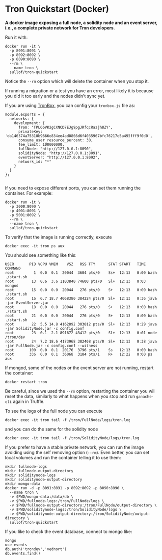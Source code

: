 # Tron Quickstart (Docker)

__A docker image exposing a full node, a solidity node and an event server, i.e., a complete private network for Tron developers.__


Run it with:
```
docker run -it \
  -p 8091:8091 \
  -p 8092:8092 \
  -p 8090:8090 \
  --rm \
  --name tron \
  sullof/tron-quickstart
```

Notice the `--rm` option which will delete the container when you stop it.

If running a migration or a test you have an error, most likely it is because you did it too early and the nodes didn't sync yet.

If you are using [TronBox](https://www.npmjs.com/package/tronbox), you can config your `tronbox.js` file as:
```
module.exports = {
  networks: {
    development: {
      from: 'TPL66VK2gCXNCD7EJg9pgJRfqcRazjhUZY',
      privateKey: 'da146374a75310b9666e834ee4ad0866d6f4035967bfc76217c5a495fff9f0d0',
      consume_user_resource_percent: 30,
      fee_limit: 100000000,
      fullNode: "http://127.0.0.1:8090",
      solidityNode: "http://127.0.0.1:8091",
      eventServer: "http://127.0.0.1:8092",
      network_id: "*"
    }
  }
};


```

If you need to expose different ports, you can set them running the container. For example:
```
docker run -it \
  -p 3000:8090 \
  -p 4001:8091 \
  -p 5001:8092 \
  --rm \
  --name tron \
  sullof/tron-quickstart
```

To verify that the image is running correctly, execute
```
docker exec -it tron ps aux
```
You should see something like this:
```
USER       PID %CPU %MEM    VSZ   RSS TTY      STAT START   TIME COMMAND
root         1  0.0  0.1  20044  3604 pts/0    Ss+  12:13   0:00 bash ./start.sh
root        13  0.6  3.6 1103840 74600 pts/0   Sl+  12:13   0:03 mongod
root        15  0.0  0.0  20044   276 pts/0    S+   12:13   0:00 bash ./start.sh
root        16  6.7 18.7 4068380 384224 pts/0  Sl+  12:13   0:36 java -jar EventServer.jar
root        18  0.0  0.0  20044   276 pts/0    S+   12:13   0:00 bash ./start.sh
root        21  0.0  0.0  20044   276 pts/0    S+   12:13   0:00 bash ./start.sh
root        22  5.5 14.8 4162892 303812 pts/0  Sl+  12:13   0:29 java -jar SolidityNode.jar -c config.conf
root        23  0.1  2.1 891672 43412 pts/0    Sl+  12:13   0:01 node /tron/dev
root        24  7.2 18.6 4173968 382408 pts/0  Sl+  12:13   0:38 java -jar FullNode.jar -c config.conf --witness
root       100  0.0  0.1  20176  3796 pts/1    Ss   12:13   0:00 bash
root       336  0.0  0.1  36068  3184 pts/1    R+   12:22   0:00 ps aux
```
If mongod, some of the nodes or the event server are not running, restart the container:
```
docker restart tron
```
Be careful, since we used the `--rm` option, restarting the container you will reset the data, similarly to what happens when you stop and run `ganache-cli` again in Truffle.

To see the logs of the full node you can execute
```
docker exec -it tron tail -f /tron/FullNode/logs/tron.log
```
and you can do the same for the solidity node
```
docker exec -it tron tail -f /tron/SolidityNode/logs/tron.log
```

If you prefer to have a stable private network, you can run the image avoiding using the self removing option (`--rm`). Even better, you can set local volumes and run the container telling it to use them:
```
mkdir fullnode-logs
mkdir fullnode-output-directory
mkdir soliditynode-logs
mkdir soliditynode-output-directory
mkdir mongo-data
docker run -d -p 8091:8091 -p 8092:8092 -p 8090:8090 \
  --name tron \
  -v $PWD/mongo-data:/data/db \
  -v $PWD/fullnode-logs:/tron/FullNode/logs \
  -v $PWD/fullnode-output-directory:/tron/FullNode/output-directory \
  -v $PWD/soliditynode-logs:/tron/SolidityNode/logs \
  -v $PWD/soliditynode-output-directory:/tron/SolidityNode/output-directory \
  sullof/tron-quickstart
```

If you like to check the event database, connect to mongo like:
```
mongo
use events
db.auth('trondev','vednort')
db.events.find()
```
